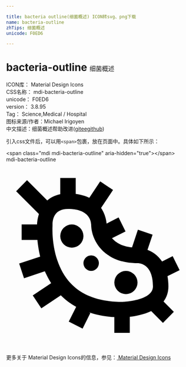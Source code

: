 ```yaml
---

title: bacteria outline(细菌概述) ICON转svg、png下载
name: bacteria-outline
zhTips: 细菌概述
unicode: F0ED6

---
```


# bacteria-outline  <small style="font-size: 60%;font-weight: 100">细菌概述</small>


<div class="detail-page">
<p>
<span>
ICON库：
<span class="badge-secondary badge">Material Design Icons</span> 
</span>
<br/>
<span>
CSS名称：
<span class="badge-secondary badge">mdi-bacteria-outline</span> 
</span>
<br/>
<span>
unicode：
<span class="badge-secondary badge">F0ED6</span> 
</span>
<br/>
<span>
version：
<span class="badge-secondary badge">3.8.95</span> 
</span>
<br/>
<span>Tag：
<span class="badge-light badge">Science,Medical / Hospital</span>
</span>
<br/>
<span>图标来源/作者：<span class="badge-light badge">Michael Irigoyen</span></span> 
<br/>
<span class="zh-detail">中文描述：<span class="badge-primary badge">细菌概述</span><span class="help-link"><span>帮助改进</span>(<a href="https://gitee.com/liuwave/icon-helper/edit/master/json/material/bacteria-outline.json" target="_blank" rel="noopener noreferrer">gitee</a><a href="https://github.com/liuwave/icon-helper/edit/master/json/material/bacteria-outline.json" target="_blank" rel="noopener noreferrer">github</a></span>)</span><br/>
</p>
</div>
<div class="alert alert-dark">
  <i class="mdi mdi-bacteria-outline mdi-48px"></i>
  <i class="mdi mdi-bacteria-outline mdi-36px"></i>
  <i class="mdi mdi-bacteria-outline mdi-24px"></i>
  <i class="mdi mdi-bacteria-outline mdi-18px"></i>
</div>
<div>
  <p>引入css文件后，可以用<code>&lt;span&gt;</code>包裹，放在页面中。具体如下所示：    
  </p>
  <div class="alert alert-primary" style="font-size: 14px">
    &lt;span class="mdi mdi-bacteria-outline" aria-hidden="true"&gt;&lt;/span&gt;
    <copy-btn content='<span class="mdi mdi-bacteria-outline" aria-hidden="true"></span>'></copy-btn>
  </div>
  <div class="alert alert-secondary">
    <i class="mdi mdi-bacteria-outline"
    style="font-size: 24px"
    aria-hidden="true"></i> mdi-bacteria-outline
    <copy-btn content="mdi-bacteria-outline" btn-title="复制图标名称"></copy-btn>
  </div>
</div>
<div id="svg" class="svg-wrap">
<svg xmlns="http://www.w3.org/2000/svg" viewBox="0 0 24 24"><path d="M9,2H7V4.1C6.29,4.25 5.73,4.54 5.32,4.91L2.7,2.29L1.29,3.71L4.24,6.65C4,7.39 4,8 4,8H2V10H4.04C4.1,10.63 4.21,11.36 4.4,12.15L1.68,13.05L2.31,14.95L5,14.05C5.24,14.56 5.5,15.08 5.82,15.58L3.44,17.17L4.55,18.83L7.07,17.15C7.63,17.71 8.29,18.21 9.06,18.64L8.1,20.55L9.89,21.45L10.89,19.45L10.73,19.36C11.68,19.68 12.76,19.9 14,19.97V22H16V19.93C16.76,19.84 17.81,19.64 18.77,19.19L20.29,20.71L21.7,19.29L20.37,17.95C20.75,17.44 21,16.8 21,16C21,15.5 20.95,15.08 20.88,14.68L22.45,13.9L21.55,12.1L20.18,12.79C19.63,11.96 18.91,11.5 18.29,11.28L18.95,9.32L17.05,8.68L16.29,10.96C14.96,10.83 14.17,10.32 13.7,9.77L15.45,8.9L14.55,7.1L13,7.89C12.97,7.59 12.86,6.72 12.28,5.87L13.83,3.55L12.17,2.44L10.76,4.56C10.28,4.33 9.7,4.15 9,4.06M15,18C12.06,18 9.81,17.18 8.31,15.56C5.68,12.72 6,8.2 6,8.17V8.11L6,8.03C6,7.1 6.39,6 8,6C10.63,6 10.97,7.43 11,8C11,10 12.6,13 17,13C17.33,13 19,13.15 19,16C19,17.89 15.03,18 15,18M8.5,8A1.5,1.5 0 0,0 7,9.5A1.5,1.5 0 0,0 8.5,11A1.5,1.5 0 0,0 10,9.5A1.5,1.5 0 0,0 8.5,8M11,12A1,1 0 0,0 10,13A1,1 0 0,0 11,14A1,1 0 0,0 12,13A1,1 0 0,0 11,12M15.5,14A1.5,1.5 0 0,0 14,15.5A1.5,1.5 0 0,0 15.5,17A1.5,1.5 0 0,0 17,15.5A1.5,1.5 0 0,0 15.5,14Z" /></svg>
</div>
<detail full-name='mdi-bacteria-outline'></detail>
    
<div><p>更多关于 Material Design Icons的信息，参见：<a target="_blank" href="https://iconhelper.cn/material.html"> Material Design Icons</a>
</p></div>

